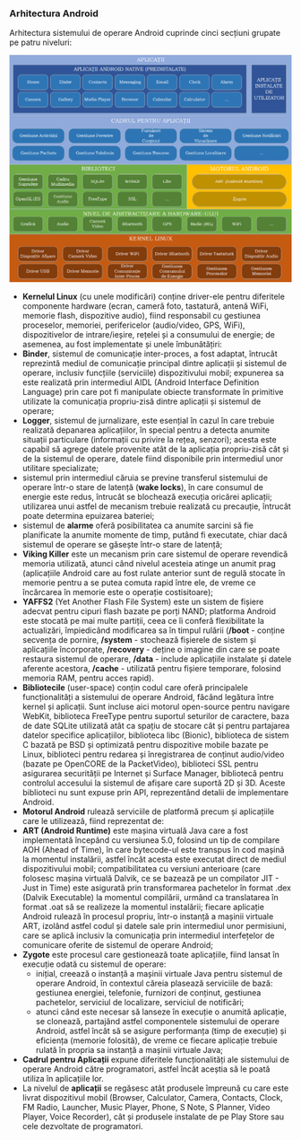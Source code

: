 ### Arhitectura Android

Arhitectura sistemului de operare Android cuprinde cinci secțiuni grupate pe
patru niveluri:

![](images/android_architecture.png)

- **Kernelul Linux** (cu unele modificări) conține driver-ele pentru diferitele
componente hardware (ecran, cameră foto, tastatură, antenă WiFi, memorie flash,
dispozitive audio), fiind responsabil cu gestiunea proceselor, memoriei,
perifericelor (audio/video, GPS, WiFi), dispozitivelor de intrare/ieșire,
rețelei și a consumului de energie; de asemenea, au fost implementate și unele
îmbunătățiri:
- **Binder**, sistemul de comunicație inter-proces, a fost adaptat, întrucât
reprezintă mediul de comunicație principal dintre aplicații și sistemul de
operare, inclusiv funcțiile (serviciile) dispozitivului mobil; expunerea sa este
realizată prin intermediul AIDL (Android Interface Definition Language) prin
care pot fi manipulate obiecte transformate în primitive utilizate la
comunicația propriu-zisă dintre aplicații și sistemul de operare;
- **Logger**, sistemul de jurnalizare, este esențial în cazul în care trebuie
realizată depanarea aplicațiilor, în special pentru a detecta anumite situații
particulare (informații cu privire la rețea, senzori); acesta este capabil să
agrege datele provenite atât de la aplicația propriu-zisă cât și de la sistemul
de operare, datele fiind disponibile prin intermediul unor utilitare
specializate;
- sistemul prin intermediul căruia se previne transferul sistemului de operare într-o stare de latență (**wake locks**), în care consumul de energie este redus, întrucât se blochează execuția oricărei aplicații; utilizarea unui astfel de mecanism trebuie realizată cu precauție, întrucât poate determina epuizarea bateriei;
- sistemul de **alarme** oferă posibilitatea ca anumite sarcini să fie planificate la anumite momente de timp, putând fi executate, chiar dacă sistemul de operare se găsește într-o stare de latență;
- **Viking Killer** este un mecanism prin care sistemul de operare revendică
memoria utilizată, atunci când nivelul acesteia atinge un anumit prag
(aplicațiile Android care au fost rulate anterior sunt de regulă stocate în
memorie pentru a se putea comuta rapid între ele, de vreme ce încărcarea în
memorie este o operație costisitoare);
- **YAFFS2** (Yet Another Flash File System) este un sistem de fișiere adecvat
pentru cipuri flash bazate pe porți NAND; platforma Android este stocată pe mai
multe partiții, ceea ce îi conferă flexibilitate la actualizări, împiedicând
modificarea sa în timpul rulării (**/boot** - conține secvența de pornire,
**/system** - stochează fișierele de sistem și aplicațiile încorporate,
**/recovery** - deține o imagine din care se poate restaura sistemul de
operare, **/data** - include aplicațiile instalate și datele aferente
acestora, **/cache** - utilizată pentru fișiere temporare, folosind memoria
RAM, pentru acces rapid).
- **Bibliotecile** (user-space) conțin codul care oferă principalele
funcționalități a sistemului de operare Android, făcând legătura între kernel și
aplicații. Sunt incluse aici motorul open-source pentru navigare WebKit,
biblioteca FreeType pentru suportul seturilor de caractere, baza de date SQLite
utilizată atât ca spațiu de stocare cât și pentru partajarea datelor specifice
aplicațiilor, biblioteca libc (Bionic),  biblioteca de sistem C bazată pe BSD și
optimizată pentru dispozitive mobile bazate pe Linux, biblioteci pentru redarea
și înregistrarea de conținut audio/video (bazate pe OpenCORE de la PacketVideo),
biblioteci SSL pentru asigurarea securității pe Internet și Surface Manager,
bibliotecă pentru controlul accesului la sistemul de afișare care suportă 2D și
3D. Aceste biblioteci nu sunt expuse prin API, reprezentând detalii de
implementare Android.
- **Motorul Android** rulează serviciile de platformă precum și aplicațiile care
le utilizează, fiind reprezentat de:
- **ART (Android Runtime)** este mașina virtuală Java care a fost implementată
începând cu versiunea 5.0, folosind un tip de compilare AOH (Ahead of Time), în
care bytecode-ul este transpus în cod mașină la momentul instalării, astfel
încât acesta este executat direct de mediul dispozitivului mobil;
compatibilitatea cu versiuni anterioare (care folosesc mașina virtuală Dalvik,
ce se bazează pe un compilator JIT - Just in Time) este asigurată prin
transformarea pachetelor în format .dex (Dalvik Executable) la momentul
compilării, urmând ca translatarea în format .oat să se realizeze la momentul
instalării; fiecare aplicație Android rulează în procesul propriu, într-o
instanță a mașinii virtuale ART, izolând astfel codul și datele sale prin
intermediul unor permisiuni, care se aplică inclusiv la comunicația prin
intermediul interfețelor de comunicare oferite de sistemul de operare Android;
- **Zygote** este procesul care gestionează toate aplicațiile, fiind lansat în
execuție odată cu sistemul de operare:
  - inițial, creează o instanță a mașinii virtuale Java pentru sistemul de operare
Android, în contextul căreia plasează serviciile de bază: gestiunea energiei,
telefonie, furnizori de conținut, gestiunea pachetelor, serviciul de localizare,
serviciul de notificări;
  - atunci când este necesar să lanseze în execuție o anumită aplicație, se clonează, partajând astfel componentele sistemului de operare Android, astfel încât să se asigure performanța (timp de execuție) și eficiența (memorie folosită), de vreme ce fiecare aplicație trebuie rulată în propria sa instanță a mașinii virtuale Java;
- **Cadrul pentru Aplicații** expune diferitele funcționalități ale sistemului
de operare Android către programatori, astfel încât aceștia să le poată utiliza
în aplicațiile lor.
- La nivelul de **aplicații** se regăsesc atât produsele împreună cu care este
livrat dispozitivul mobil (Browser, Calculator, Camera, Contacts, Clock, FM
Radio, Launcher, Music Player, Phone, S Note, S Planner, Video Player, Voice
Recorder), cât și produsele instalate de pe Play Store sau cele dezvoltate de
programatori.
